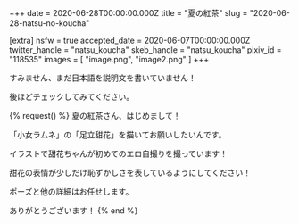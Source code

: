 +++
date = 2020-06-28T00:00:00.000Z
title = "夏の紅茶"
slug = "2020-06-28-natsu-no-koucha"

[extra]
nsfw = true
accepted_date = 2020-06-07T00:00:00.000Z
twitter_handle = "natsu_koucha"
skeb_handle = "natsu_koucha"
pixiv_id = "118535"
images = [
  "image.png",
  "image2.png"
]
+++

すみません、まだ日本語を説明文を書いていません！

後ほどチェックしてみてください。

{% request() %}
夏の紅茶さん、はじめまして！

「小女ラムネ」の「足立甜花」を描いてお願いしたいんです。

イラストで甜花ちゃんが初めてのエロ自撮りを撮っています！

甜花の表情が少しだけ恥ずかしさを表しているようにしてください！

ポーズと他の詳細はお任せします。

ありがとうございます！
{% end %}